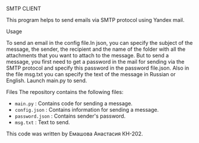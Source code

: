 SMTP CLIENT 

This program helps to send emails via SMTP protocol using Yandex mail.

Usage

To send an email in the config file.In json, you can specify the subject of the message, the sender, the recipient and the name of the folder with all the attachments that you want to attach to the message.
But to send a message, you first need to get a password in the mail for sending via the SMTP protocol and specify this password in the password file.json. Also in the file msg.txt you can specify the text of the message in Russian or English.
Launch main.py to send.

Files
The repository contains the following files:

 - `main.py` : Contains code for sending a message.
 - `config.json` : Contains information for sending a message.
 - `password.json` : Contains sender's password.
 - `msg.txt` : Text to send.

This code was written by Емашова Анастасия КН-202.
